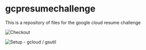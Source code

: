# gcpresumechallenge

This is a repository of files for the google cloud resume challenge

![Checkout](https://github.com/kchrzanowski3/gcpresumechallenge/workflows/exampleworkflow/badge.svg)

![Setup - gcloud / gsutil](https://github.com/kchrzanowski3/gcpresumechallenge/workflows/Checkout/badge.svg)

